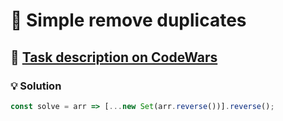 # 📝 Simple remove duplicates

## 🔗 [Task description on CodeWars](https://www.codewars.com/kata/5ba38ba180824a86850000f7)

### 💡 Solution

```javascript
const solve = arr => [...new Set(arr.reverse())].reverse();
```
